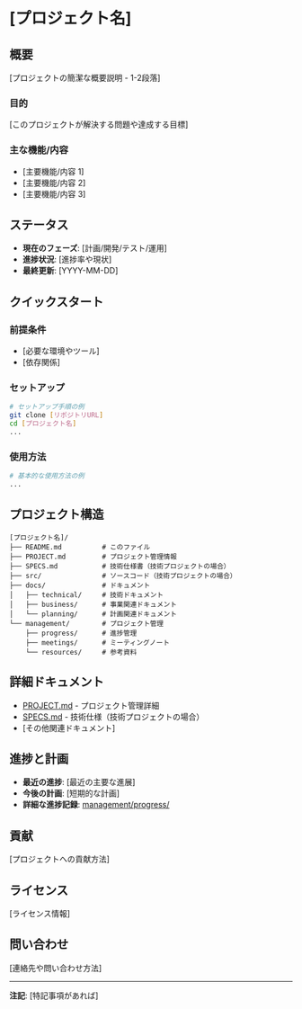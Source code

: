 # [プロジェクト名]

## 概要
[プロジェクトの簡潔な概要説明 - 1-2段落]

### 目的
[このプロジェクトが解決する問題や達成する目標]

### 主な機能/内容
- [主要機能/内容 1]
- [主要機能/内容 2]
- [主要機能/内容 3]

## ステータス
- **現在のフェーズ**: [計画/開発/テスト/運用]
- **進捗状況**: [進捗率や現状]
- **最終更新**: [YYYY-MM-DD]

## クイックスタート

### 前提条件
- [必要な環境やツール]
- [依存関係]

### セットアップ
```bash
# セットアップ手順の例
git clone [リポジトリURL]
cd [プロジェクト名]
...
```

### 使用方法
```bash
# 基本的な使用方法の例
...
```

## プロジェクト構造
```
[プロジェクト名]/
├── README.md          # このファイル
├── PROJECT.md         # プロジェクト管理情報
├── SPECS.md           # 技術仕様書（技術プロジェクトの場合）
├── src/               # ソースコード（技術プロジェクトの場合）
├── docs/              # ドキュメント
│   ├── technical/     # 技術ドキュメント
│   ├── business/      # 事業関連ドキュメント
│   └── planning/      # 計画関連ドキュメント
└── management/        # プロジェクト管理
    ├── progress/      # 進捗管理
    ├── meetings/      # ミーティングノート
    └── resources/     # 参考資料
```

## 詳細ドキュメント
- [PROJECT.md](PROJECT.md) - プロジェクト管理詳細
- [SPECS.md](SPECS.md) - 技術仕様（技術プロジェクトの場合）
- [その他関連ドキュメント]

## 進捗と計画
- **最近の進捗**: [最近の主要な進展]
- **今後の計画**: [短期的な計画]
- **詳細な進捗記録**: [management/progress/](management/progress/)

## 貢献
[プロジェクトへの貢献方法]

## ライセンス
[ライセンス情報]

## 問い合わせ
[連絡先や問い合わせ方法]

---

**注記**: [特記事項があれば]